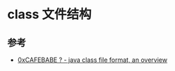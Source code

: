 # class 文件结构

## 参考
- [0xCAFEBABE ? - java class file format, an overview](https://blog.lse.epita.fr/2014/04/28/0xcafebabe-java-class-file-format-an-overview.html)